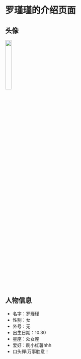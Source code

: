 # 罗瑾瑾的介绍页面

## 头像
<img src="https://cdn.jsdelivr.net/gh/minglinxuan/txl/t/ljj.jpg" width="20%">

## 人物信息

 - 名字：罗瑾瑾
 - 性别：女
 - 外号：无
 - 出生日期：10.30
 - 星座：处女座
 - 爱好：刷小红薯hhh
 - 口头禅:万事胜意！